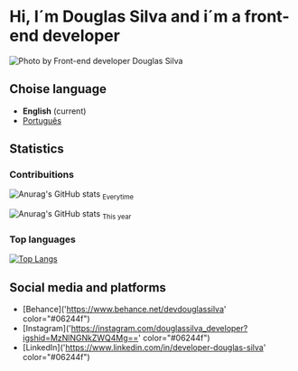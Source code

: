 # Hi, I´m Douglas Silva and i´m a front-end developer
![Photo by Front-end developer Douglas Silva]('/assets/me.png')

## Choise language
* **English** (current)
* [Português]('/dist/pt-br/README.md')

## Statistics
### Contribuitions
![Anurag's GitHub stats](https://github-readme-stats.vercel.app/api?username=devdouglasgfs&theme=tokyonight&show_icons=true&count_private=true&locale=en&cache_seconds=14400&include_all_commits=true)
<sub>Everytime</sub>

![Anurag's GitHub stats](https://github-readme-stats.vercel.app/api?username=devdouglasgfs&theme=tokyonight&show_icons=true&count_private=true&locale=en&cache_seconds=14400)
<sub>This year</sub>


### Top languages
[![Top Langs](https://github-readme-stats.vercel.app/api/top-langs/?username=devdouglasgfs&theme=tokyonight)](https://github.com/anuraghazra/github-readme-stats)

## Social media and platforms
* [Behance]('https://www.behance.net/devdouglassilva' color="#06244f")
* [Instagram]('https://instagram.com/douglassilva_developer?igshid=MzNlNGNkZWQ4Mg==' color="#06244f")
* [LinkedIn]('https://www.linkedin.com/in/developer-douglas-silva' color="#06244f")